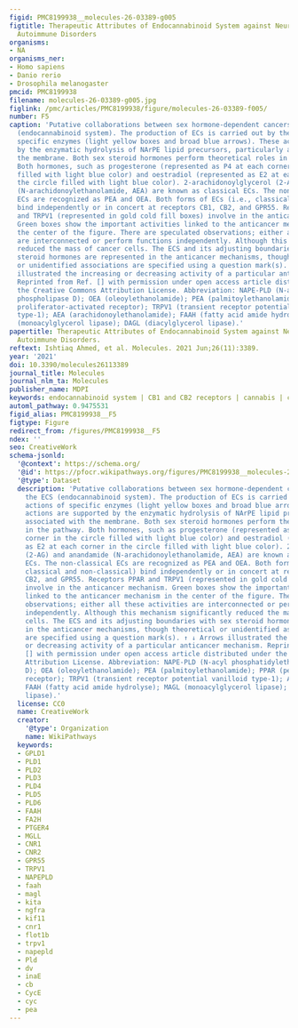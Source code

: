 ```yaml
---
figid: PMC8199938__molecules-26-03389-g005
figtitle: Therapeutic Attributes of Endocannabinoid System against Neuro-Inflammatory
  Autoimmune Disorders
organisms:
- NA
organisms_ner:
- Homo sapiens
- Danio rerio
- Drosophila melanogaster
pmcid: PMC8199938
filename: molecules-26-03389-g005.jpg
figlink: /pmc/articles/PMC8199938/figure/molecules-26-03389-f005/
number: F5
caption: 'Putative collaborations between sex hormone-dependent cancers and the ECS
  (endocannabinoid system). The production of ECs is carried out by the actions of
  specific enzymes (light yellow boxes and broad blue arrows). These actions are supported
  by the enzymatic hydrolysis of NArPE lipid precursors, particularly associated with
  the membrane. Both sex steroid hormones perform theoretical roles in the pathway.
  Both hormones, such as progesterone (represented as P4 at each corner in the circle
  filled with light blue color) and oestradiol (represented as E2 at each corner in
  the circle filled with light blue color). 2-arachidonoylglycerol (2-AG) and anandamide
  (N-arachidonoylethanolamide, AEA) are known as classical ECs. The non-classical
  ECs are recognized as PEA and OEA. Both forms of ECs (i.e., classical and non-classical)
  bind independently or in concert at receptors CB1, CB2, and GPR55. Receptors PPAR
  and TRPV1 (represented in gold cold fill boxes) involve in the anticancer mechanism.
  Green boxes show the important activities linked to the anticancer mechanism in
  the center of the figure. There are speculated observations; either all these activities
  are interconnected or perform functions independently. Although this mechanism significantly
  reduced the mass of cancer cells. The ECS and its adjusting boundaries with sex
  steroid hormones are represented in the anticancer mechanisms, though theoretical
  or unidentified associations are specified using a question mark(s). ↑ ↓ Arrows
  illustrated the increasing or decreasing activity of a particular anticancer mechanism.
  Reprinted from Ref. [] with permission under open access article distributed under
  the Creative Commons Attribution License. Abbreviation: NAPE-PLD (N-acyl phosphatidylethanolamine
  phospholipase D); OEA (oleoylethanolamide); PEA (palmitoylethanolamide); PPAR (peroxisome
  proliferator-activated receptor); TRPV1 (transient receptor potential vanilloid
  type-1); AEA (arachidonoylethanolamide); FAAH (fatty acid amide hydrolyse); MAGL
  (monoacylglycerol lipase); DAGL (diacylglycerol lipase).'
papertitle: Therapeutic Attributes of Endocannabinoid System against Neuro-Inflammatory
  Autoimmune Disorders.
reftext: Ishtiaq Ahmed, et al. Molecules. 2021 Jun;26(11):3389.
year: '2021'
doi: 10.3390/molecules26113389
journal_title: Molecules
journal_nlm_ta: Molecules
publisher_name: MDPI
keywords: endocannabinoid system | CB1 and CB2 receptors | cannabis | cancer | immunosuppressive
automl_pathway: 0.9475531
figid_alias: PMC8199938__F5
figtype: Figure
redirect_from: /figures/PMC8199938__F5
ndex: ''
seo: CreativeWork
schema-jsonld:
  '@context': https://schema.org/
  '@id': https://pfocr.wikipathways.org/figures/PMC8199938__molecules-26-03389-g005.html
  '@type': Dataset
  description: 'Putative collaborations between sex hormone-dependent cancers and
    the ECS (endocannabinoid system). The production of ECs is carried out by the
    actions of specific enzymes (light yellow boxes and broad blue arrows). These
    actions are supported by the enzymatic hydrolysis of NArPE lipid precursors, particularly
    associated with the membrane. Both sex steroid hormones perform theoretical roles
    in the pathway. Both hormones, such as progesterone (represented as P4 at each
    corner in the circle filled with light blue color) and oestradiol (represented
    as E2 at each corner in the circle filled with light blue color). 2-arachidonoylglycerol
    (2-AG) and anandamide (N-arachidonoylethanolamide, AEA) are known as classical
    ECs. The non-classical ECs are recognized as PEA and OEA. Both forms of ECs (i.e.,
    classical and non-classical) bind independently or in concert at receptors CB1,
    CB2, and GPR55. Receptors PPAR and TRPV1 (represented in gold cold fill boxes)
    involve in the anticancer mechanism. Green boxes show the important activities
    linked to the anticancer mechanism in the center of the figure. There are speculated
    observations; either all these activities are interconnected or perform functions
    independently. Although this mechanism significantly reduced the mass of cancer
    cells. The ECS and its adjusting boundaries with sex steroid hormones are represented
    in the anticancer mechanisms, though theoretical or unidentified associations
    are specified using a question mark(s). ↑ ↓ Arrows illustrated the increasing
    or decreasing activity of a particular anticancer mechanism. Reprinted from Ref.
    [] with permission under open access article distributed under the Creative Commons
    Attribution License. Abbreviation: NAPE-PLD (N-acyl phosphatidylethanolamine phospholipase
    D); OEA (oleoylethanolamide); PEA (palmitoylethanolamide); PPAR (peroxisome proliferator-activated
    receptor); TRPV1 (transient receptor potential vanilloid type-1); AEA (arachidonoylethanolamide);
    FAAH (fatty acid amide hydrolyse); MAGL (monoacylglycerol lipase); DAGL (diacylglycerol
    lipase).'
  license: CC0
  name: CreativeWork
  creator:
    '@type': Organization
    name: WikiPathways
  keywords:
  - GPLD1
  - PLD1
  - PLD2
  - PLD3
  - PLD4
  - PLD5
  - PLD6
  - FAAH
  - FA2H
  - PTGER4
  - MGLL
  - CNR1
  - CNR2
  - GPR55
  - TRPV1
  - NAPEPLD
  - faah
  - magl
  - kita
  - ngfra
  - kif11
  - cnr1
  - flot1b
  - trpv1
  - napepld
  - Pld
  - dv
  - inaE
  - cb
  - CycE
  - cyc
  - pea
---
```

